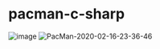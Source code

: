 # pacman-c-sharp
![image](https://user-images.githubusercontent.com/42722816/74613232-2bd89a00-5115-11ea-8518-4e22d97835c5.png)
![PacMan-2020-02-16-23-36-46](https://user-images.githubusercontent.com/42722816/74613412-f3d25680-5116-11ea-901f-b8cf49c91602.gif)
